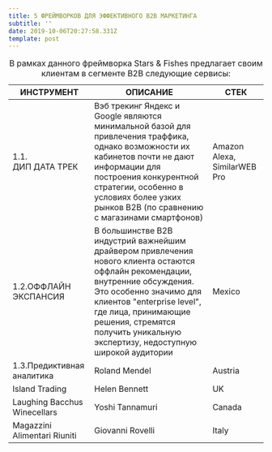 ```yaml
---
title: 5 ФРЕЙМВОРКОВ ДЛЯ ЭФФЕКТИВНОГО B2B МАРКЕТИНГА
subtitle: ''
date: 2019-10-06T20:27:58.331Z
template: post
---
```

<table>
    <caption>
        В рамках данного фреймворка Stars & Fishes предлагает своим клиентам в сегменте B2B следующие сервисы:
    </caption>
    <thead>
        <tr>
            <th>ИНСТРУМЕНТ</th>
            <th>ОПИСАНИЕ</th>
            <th>СТЕК</th>
        </tr>
    </thead>
    <tbody>
        <tr>
            <td>1.1.<br>ДИП ДАТА ТРЕК</td>
            <td>Вэб трекинг Яндекс и Google являются минимальной базой для привлечения траффика, однако возможности их кабинетов почти не дают информации для построения конкурентной стратегии, особенно в условиях более узких рынков B2B (по сравнению с магазинами смартфонов)</td>
            <td>Amazon Alexa, SimilarWEB Pro</td>
        </tr>
        <tr>
            <td>1.2.ОФФЛАЙН ЭКСПАНСИЯ</td>
            <td>В большинстве B2B индустрий важнейшим драйвером привлечения нового клиента остаются оффлайн рекомендации, внутренние обсуждения. Это особенно значимо для клиентов "enterprise level", где лица, принимающие решения, стремятся получить уникальную экспертизу, недоступную широкой аудитории</td>
            <td>Mexico</td>
        </tr>
        <tr>
            <td>1.3.Предиктивная аналитика</td>
            <td>Roland Mendel</td>
            <td>Austria</td>
        </tr>
        <tr>
            <td>Island Trading</td>
            <td>Helen Bennett</td>
            <td>UK</td>
        </tr>
        <tr>
            <td>Laughing Bacchus Winecellars</td>
            <td>Yoshi Tannamuri</td>
            <td>Canada</td>
        </tr>
        <tr>
            <td>Magazzini Alimentari Riuniti</td>
            <td>Giovanni Rovelli</td>
            <td>Italy</td>
        </tr>
    </tbody>
    <tfoot>
    </tfoot>
</table>

